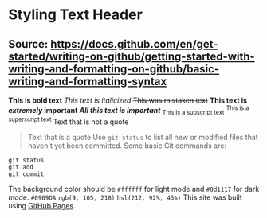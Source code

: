 # Styling Text Header
## Source: https://docs.github.com/en/get-started/writing-on-github/getting-started-with-writing-and-formatting-on-github/basic-writing-and-formatting-syntax
**This is bold text**
*This text is italicized*
~~This was mistaken text~~
**This text is _extremely_ important**
***All this text is important***
<sub>This is a subscript text</sub>
<sup>This is a superscript text</sup>
Text that is not a quote
> Text that is a quote
Use `git status` to list all new or modified files that haven't yet been committed.
Some basic Git commands are:
```
git status
git add
git commit
```
The background color should be `#ffffff` for light mode and `#0d1117` for dark mode.
`#0969DA`
`rgb(9, 105, 218)`
 `hsl(212, 92%, 45%)`
 This site was built using [GitHub Pages](https://pages.github.com/).
